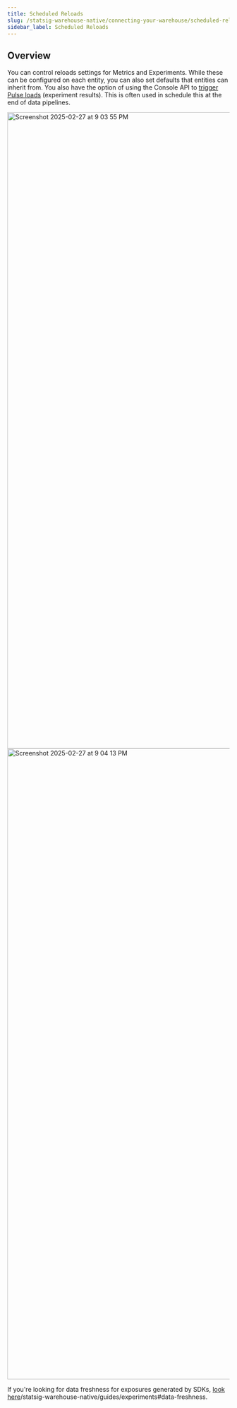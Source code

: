 ```yaml
---
title: Scheduled Reloads
slug: /statsig-warehouse-native/connecting-your-warehouse/scheduled-reloads
sidebar_label: Scheduled Reloads
---
```


## Overview
You can control reloads settings for Metrics and Experiments. While these can be configured on each entity, you can also set defaults that entities can inherit from. You also have the option of using the Console API to [trigger Pulse loads](/console-api/experiments#post-/experiments/-experiment_id-/load_pulse) (experiment results). This is often used in schedule this at the end of data pipelines.

<img width="1443" alt="Screenshot 2025-02-27 at 9 03 55 PM" src="https://github.com/user-attachments/assets/d056be8d-19a0-43ae-91e1-cf5e16d23b53" />
<img width="1431" alt="Screenshot 2025-02-27 at 9 04 13 PM" src="https://github.com/user-attachments/assets/0f88b3da-686d-4f59-80de-a9acc8f938b9" />


If you're looking for data freshness for exposures generated by SDKs, [look here](/statsig-warehouse-native/features/early-diagnostics)/statsig-warehouse-native/guides/experiments#data-freshness.
